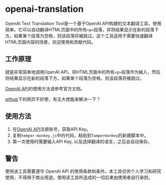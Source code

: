 # openai-translation

OpenAI Text Translation Tool是一个基于OpenAI API构建的文本翻译工具，使用简单。它可以自动翻译HTML页面中的所有`<p>`段落，并将结果显示在新的段落下方。如果某个段落为空格，则该段落将被跳过。这个工具适用于需要快速翻译HTML页面内容的场景，欢迎使用和贡献代码。

## 工作原理

就是非常简单地调用OpenAI API，将HTML页面中的所有`<p>`段落作为输入，然后将结果显示在新的段落下方。如果某个段落为空格，则该段落将被跳过。

[OpenAI API](https://beta.openai.com/docs/api-reference/translate)的使用方法请参考官方文档。

[github](https://github.com/)下的网页不好使，有无大佬能来解决一下？

## 使用方法

1. 在[OpenAI API](https://beta.openai.com/docs/api-reference/translate)注册账号，获取API Key。
2. 复制`temper-monkey.js`中的代码，粘贴到`Tampermonkey`的新建脚本中。
3. 第一次使用时需要输入API Key, 以及选择翻译的语言，之后会自动保存。

## 警告

使用该工具需要遵守 OpenAI API 的使用条款和条件。本工具仅供个人学习和研究使用，不得用于商业用途。使用该工具所造成的一切后果由使用者自行承担。
